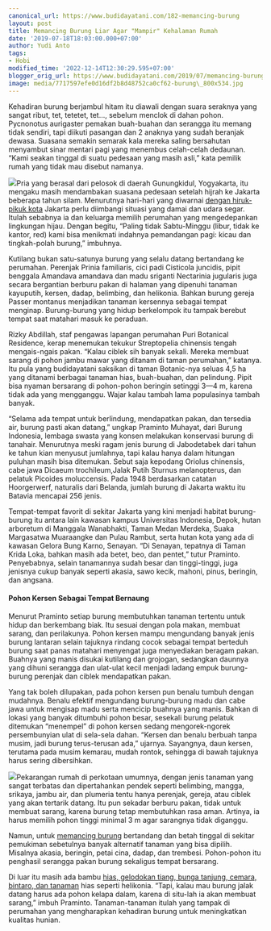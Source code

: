 ```yaml
---
canonical_url: https://www.budidayatani.com/182-memancing-burung
layout: post
title: Memancing Burung Liar Agar "Mampir" Kehalaman Rumah
date: '2019-07-18T18:03:00.000+07:00'
author: Yudi Anto
tags:
- Hobi
modified_time: '2022-12-14T12:30:29.595+07:00'
blogger_orig_url: https://www.budidayatani.com/2019/07/memancing-burung-liar-agar-kehalaman.html
image: media/7717597efe0d16df2b8d48752ca0cf62-burung\_800x534.jpg
---
```

Kehadiran burung berjambul hitam itu diawali dengan suara seraknya yang sangat ribut, tet, tetetet, tet…, sebelum menclok di dahan pohon. Pycnonotus aurigaster pemakan buah-buahan dan serangga itu memang tidak sendiri, tapi diikuti pasangan dan 2 anaknya yang sudah beranjak dewasa. Suasana semakin semarak kala mereka saling bersahutan menyambut sinar mentari pagi yang menembus celah-celah dedaunan. “Kami seakan tinggal di suatu pedesaan yang masih asli,” kata pemilik rumah yang tidak mau disebut namanya.

[![](https://i2.wp.com/1.bp.blogspot.com/-K00JIOKRZYk/XTBQ2q0hQUI/AAAAAAAADCU/O1q_msjeQxYxNITdINQRWkqIndrbO80pgCEwYBhgL/s400/burung_800x534.jpg?resize=400%2C266&ssl=1)](https://i1.wp.com/1.bp.blogspot.com/-K00JIOKRZYk/XTBQ2q0hQUI/AAAAAAAADCU/O1q_msjeQxYxNITdINQRWkqIndrbO80pgCEwYBhgL/s1600/burung_800x534.jpg?ssl=1)Pria yang berasal dari pelosok di daerah Gunungkidul, Yogyakarta, itu mengaku masih mendambakan suasana pedesaan setelah hijrah ke Jakarta beberapa tahun silam. Menurutnya hari-hari yang diwarnai [dengan hiruk-pikuk kota](https://www.budidayatani.com/2019/06/jababeka-botanic-gardens-kota-dengan.html) Jakarta perlu diimbangi situasi yang damai dan udara segar. Itulah sebabnya ia dan keluarga memilih perumahan yang mengedepankan lingkungan hijau. Dengan begitu, “Paling tidak Sabtu-Minggu (libur, tidak ke kantor, red) kami bisa menikmati indahnya pemandangan pagi: kicau dan tingkah-polah burung,” imbuhnya.

Kutilang bukan satu-satunya burung yang selalu datang bertandang ke perumahan. Perenjak Prinia familiaris, cici padi Cisticola juncidis, pipit benggala Amandava amandava dan madu sriganti Nectarinia jugularis juga secara bergantian berburu pakan di halaman yang dipenuhi tanaman kayuputih, kersen, dadap, belimbing, dan helikonia. Bahkan burung gereja Passer montanus menjadikan tanaman kersennya sebagai tempat menginap. Burung-burung yang hidup berkelompok itu tampak berebut tempat saat matahari masuk ke peraduan.

Rizky Abdillah, staf pengawas lapangan perumahan Puri Botanical Residence, kerap menemukan tekukur Streptopelia chinensis tengah mengais-ngais pakan. “Kalau ciblek sih banyak sekali. Mereka membuat sarang di pohon jambu mawar yang ditanam di taman perumahan,” katanya. Itu pula yang budidayatani saksikan di taman Botanic-nya seluas 4,5 ha yang ditanami berbagai tanaman hias, buah-buahan, dan pelindung. Pipit bisa nyaman bersarang di pohon-pohon beringin setinggi 3—4 m, karena tidak ada yang mengganggu. Wajar kalau tambah lama populasinya tambah banyak.

“Selama ada tempat untuk berlindung, mendapatkan pakan, dan tersedia air, burung pasti akan datang,” ungkap Praminto Muhayat, dari Burung Indonesia, lembaga swasta yang konsen melakukan konservasi burung di tanahair. Menurutnya meski ragam jenis burung di Jabodetabek dari tahun ke tahun kian menyusut jumlahnya, tapi kalau hanya dalam hitungan puluhan masih bisa ditemukan. Sebut saja kepodang Oriolus chinensis, cabe jawa Dicaeum trochileum,Jalak Putih Sturnus melanopterus, dan pelatuk Picoides moluccensis. Pada 1948 berdasarkan catatan Hoorgerwerf, naturalis dari Belanda, jumlah burung di Jakarta waktu itu Batavia mencapai 256 jenis.

Tempat-tempat favorit di sekitar Jakarta yang kini menjadi habitat burung-burung itu antara lain kawasan kampus Universitas Indonesia, Depok, hutan arboretum di Manggala Wanabhakti, Taman Medan Merdeka, Suaka Margasatwa Muaraangke dan Pulau Rambut, serta hutan kota yang ada di kawasan Gelora Bung Karno, Senayan. “Di Senayan, tepatnya di Taman Krida Loka, bahkan masih ada betet, beo, dan pentet,” tutur Praminto. Penyebabnya, selain tanamannya sudah besar dan tinggi-tinggi, juga jenisnya cukup banyak seperti akasia, sawo kecik, mahoni, pinus, beringin, dan angsana.

#### Pohon Kersen Sebagai Tempat Bernaung

Menurut Praminto setiap burung membutuhkan tanaman tertentu untuk hidup dan berkembang biak. Itu sesuai dengan pola makan, membuat sarang, dan perilakunya. Pohon kersen mampu mengundang banyak jenis burung lantaran selain tajuknya rindang cocok sebagai tempat berteduh burung saat panas matahari menyengat juga menyediakan beragam pakan. Buahnya yang manis disukai kutilang dan grojogan, sedangkan daunnya yang dihuni serangga dan ulat-ulat kecil menjadi ladang empuk burung-burung perenjak dan ciblek mendapatkan pakan.

Yang tak boleh dilupakan, pada pohon kersen pun benalu tumbuh dengan mudahnya. Benalu efektif mengundang burung-burung madu dan cabe jawa untuk mengisap madu serta mencicip buahnya yang manis. Bahkan di lokasi yang banyak ditumbuhi pohon besar, sesekali burung pelatuk ditemukan “menempel” di pohon kersen sedang mengorek-ngorek persembunyian ulat di sela-sela dahan. “Kersen dan benalu berbuah tanpa musim, jadi burung terus-terusan ada,” ujarnya. Sayangnya, daun kersen, terutama pada musim kemarau, mudah rontok, sehingga di bawah tajuknya harus sering dibersihkan.

[![](https://i1.wp.com/1.bp.blogspot.com/-1tiamSYcHrQ/XTBRZpb1FRI/AAAAAAAADCY/RfaWsD-WkDkTATiY13kQg50XA5_WnKHfACLcBGAs/s400/burung_800x422.jpg?resize=400%2C210&ssl=1)](https://i2.wp.com/1.bp.blogspot.com/-1tiamSYcHrQ/XTBRZpb1FRI/AAAAAAAADCY/RfaWsD-WkDkTATiY13kQg50XA5_WnKHfACLcBGAs/s1600/burung_800x422.jpg?ssl=1)Pekarangan rumah di perkotaan umumnya, dengan jenis tanaman yang sangat terbatas dan dipertahankan pendek seperti belimbing, mangga, srikaya, jambu air, dan plumeria tentu hanya perenjak, gereja, atau ciblek yang akan tertarik datang. Itu pun sekadar berburu pakan, tidak untuk membuat sarang, karena burung tetap membutuhkan rasa aman. Artinya, ia harus memilih pohon tinggi minimal 3 m agar sarangnya tidak diganggu.

Namun, untuk [memancing burung](https://www.budidayatani.com/2019/07/cara-memancing-burung-walet-agar-mau.html) bertandang dan betah tinggal di sekitar pemukiman sebetulnya banyak alternatif tanaman yang bisa dipilih. Misalnya akasia, beringin, petai cina, dadap, dan trembesi. Pohon-pohon itu penghasil serangga pakan burung sekaligus tempat bersarang.

Di luar itu masih ada bambu [hias, gelodokan tiang, bunga tanjung, cemara, bintaro, dan tanaman](https://www.budidayatani.com/hobi/tanaman-hias) hias seperti helikonia. “Tapi, kalau mau burung jalak datang harus ada pohon kelapa dalam, karena di situ-lah ia akan membuat sarang,” imbuh Praminto. Tanaman-tanaman itulah yang tampak di perumahan yang mengharapkan kehadiran burung untuk meningkatkan kualitas hunian.

